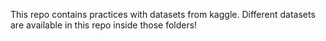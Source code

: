 This repo contains practices with datasets from kaggle.
Different datasets are available in this repo inside those folders!